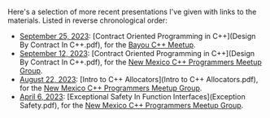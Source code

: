 Here's a selection of more recent presentations I've given with links to the materials.
Listed in reverse chronological order:

- [September 25, 2023](https://www.meetup.com/bayou-cpp-meetup/events/296223857/): [Contract Oriented Programming in C++](Design By Contract In C++.pdf), for the [Bayou C++ Meetup](https://www.meetup.com/bayou-cpp-meetup/).
- [September 12, 2023](https://www.meetup.com/new-mexico-cpp-programmers/events/295757616/): [Contract Oriented Programming in C++](Design By Contract In C++.pdf), for the [New Mexico C++ Programmers Meetup Group](https://www.meetup.com/new-mexico-cpp-programmers/).
- [August 22, 2023](https://www.meetup.com/new-mexico-cpp-programmers/events/293006593/): [Intro to C++ Allocators](Intro to C++ Allocators.pdf), for the [New Mexico C++ Programmers Meetup Group](https://www.meetup.com/new-mexico-cpp-programmers/).
- [April 6, 2023](https://www.meetup.com/new-mexico-cpp-programmers/events/292553722/): [Exceptional Safety In Function Interfaces](Exception Safety.pdf), for the [New Mexico C++ Programmers Meetup Group](https://www.meetup.com/new-mexico-cpp-programmers/).

